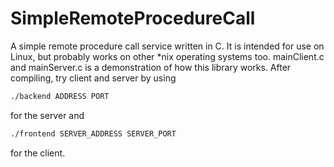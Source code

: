 # SimpleRemoteProcedureCall
A simple remote procedure call service written in C. It is intended for use on Linux, but probably works on other \*nix operating systems too.
mainClient.c and mainServer.c is a demonstration of how this library works. After compiling, try client and server by using
```bash
./backend ADDRESS PORT
```
for the server and
```bash
./frontend SERVER_ADDRESS SERVER_PORT
```
for the client.
